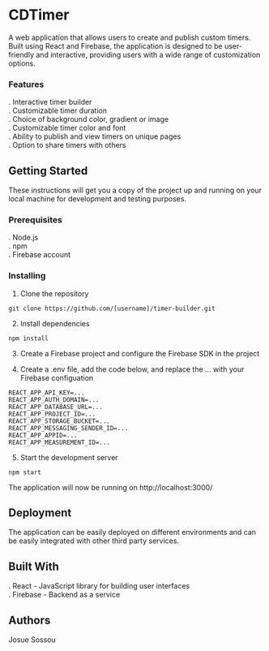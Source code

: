 
# CDTimer
A web application that allows users to create and publish custom timers. Built using React and Firebase, the application is designed to be user-friendly and interactive, providing users with a wide range of customization options.

### Features
. Interactive timer builder <br>
. Customizable timer duration <br>
. Choice of background color, gradient or image <br>
. Customizable timer color and font <br>
. Ability to publish and view timers on unique pages<br>
. Option to share timers with others<br>

## Getting Started
These instructions will get you a copy of the project up and running on your local machine for development and testing purposes.

### Prerequisites
. Node.js<br>
. npm<br>
. Firebase account<br>

### Installing
1. Clone the repository
```
git clone https://github.com/[username]/timer-builder.git
```

2. Install dependencies
```
npm install
```

3. Create a Firebase project and configure the Firebase SDK in the project

4. Create a .env file, add the code below, and replace the ... with your Firebase configuation
```
REACT_APP_API_KEY=...
REACT_APP_AUTH_DOMAIN=...
REACT_APP_DATABASE_URL=...
REACT_APP_PROJECT_ID=...
REACT_APP_STORAGE_BUCKET=...
REACT_APP_MESSAGING_SENDER_ID=...
REACT_APP_APPID=...
REACT_APP_MEASUREMENT_ID=...
```

5. Start the development server
```
npm start
```
The application will now be running on http://localhost:3000/

## Deployment
The application can be easily deployed on different environments and can be easily integrated with other third party services.

## Built With
. React - JavaScript library for building user interfaces<br>
. Firebase - Backend as a service<br>

## Authors
Josue Sossou
